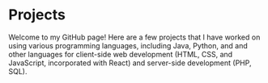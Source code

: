 # Projects

Welcome to my GitHub page! Here are a few projects that I have worked on using various programming languages, including Java, Python, and and other languages for client-side web development (HTML, CSS, and JavaScript, incorporated with React) and server-side development (PHP, SQL).
